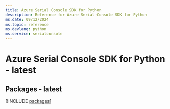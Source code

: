 ```yaml
---
title: Azure Serial Console SDK for Python
description: Reference for Azure Serial Console SDK for Python
ms.date: 09/12/2024
ms.topic: reference
ms.devlang: python
ms.service: serialconsole
---
```

# Azure Serial Console SDK for Python - latest
## Packages - latest
[!INCLUDE [packages](serial-console-index.md)]